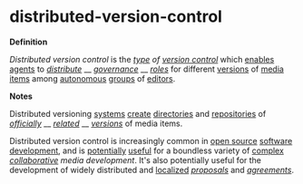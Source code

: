 # distributed-version-control

**Definition**

_Distributed version control_ is the [_type_](https://github.com/gcassel/Modular-Organization-Terminology/blob/master/terms/type.md) _of_ [_version control_](https://github.com/gcassel/Modular-Organization-Terminology/blob/master/terms/version-control.md) which [enables](https://github.com/gcassel/Modular-Organization-Terminology/blob/master/terms/enable.md) [agents](https://github.com/gcassel/Modular-Organization-Terminology/blob/master/terms/agent.md) to [_distribute_](https://github.com/gcassel/Modular-Organization-Terminology/blob/master/terms/distribute.md) __ [_governance_](https://github.com/gcassel/Modular-Organization-Terminology/blob/master/terms/govern.md) __ [_roles_](https://github.com/gcassel/Modular-Organization-Terminology/blob/master/terms/role.md) for different [versions](https://github.com/gcassel/Modular-Organization-Terminology/blob/master/terms/version.md) of [media](https://github.com/gcassel/Modular-Organization-Terminology/blob/master/terms/media.md) [items](https://github.com/gcassel/Modular-Organization-Terminology/blob/master/terms/item.md) among [autonomous](https://github.com/gcassel/Modular-Organization-Terminology/blob/master/terms/autonomy.md) [groups](https://github.com/gcassel/Modular-Organization-Terminology/blob/master/terms/group.md) of [editors](https://github.com/gcassel/Modular-Organization-Terminology/blob/master/terms/edit.md).

**Notes**

Distributed versioning [systems](https://github.com/gcassel/Modular-Organization-Terminology/blob/master/terms/system.md) [create](https://github.com/gcassel/Modular-Organization-Terminology/blob/master/terms/create.md) [directories](https://github.com/gcassel/Modular-Organization-Terminology/blob/master/terms/directory.md) and [repositories](https://github.com/gcassel/Modular-Organization-Terminology/blob/master/terms/repository.md) of [_officially_](https://github.com/gcassel/Modular-Organization-Terminology/blob/master/terms/official.md) __ [_related_](https://github.com/gcassel/Modular-Organization-Terminology/blob/master/terms/relate.md) __ [_versions_](https://github.com/gcassel/Modular-Organization-Terminology/blob/master/terms/version.md) of media items.

Distributed version control is increasingly common in [open source](https://github.com/gcassel/Modular-Organization-Terminology/blob/master/terms/open-license.md) [software](https://github.com/gcassel/Modular-Organization-Terminology/blob/master/terms/software.md) [development](https://github.com/gcassel/Modular-Organization-Terminology/blob/master/terms/develop.md), and is [potentially](https://github.com/gcassel/Modular-Organization-Terminology/blob/master/terms/potential.md) [useful](https://github.com/gcassel/Modular-Organization-Terminology/blob/master/terms/use.md) for a boundless variety of [complex](https://github.com/gcassel/Modular-Organization-Terminology/blob/master/terms/complex.md) [_collaborative_](https://github.com/gcassel/Modular-Organization-Terminology/blob/master/terms/collaborate.md) _media development_. It's also potentially useful for the development of widely distributed and [localized](https://github.com/gcassel/Modular-Organization-Terminology/blob/master/terms/localize.md) [_proposals_](https://github.com/gcassel/Modular-Organization-Terminology/blob/master/terms/propose.md) and [_agreements_](https://github.com/gcassel/Modular-Organization-Terminology/blob/master/terms/agree.md).
